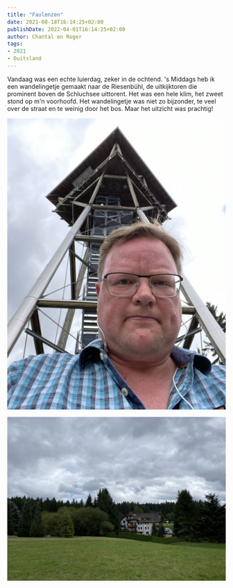 ```yaml
---
title: "Faulenzen"
date: 2021-08-18T16:14:25+02:00
publishDate: 2022-04-01T16:14:25+02:00
author: Chantal en Roger
tags:
- 2021
- Duitsland
---
```


Vandaag was een echte luierdag, zeker in de ochtend. 's Middags heb ik een wandelingetje gemaakt naar de Riesenbühl, de uitkijktoren die prominent boven de Schluchsee uittorent. Het was een hele klim, het zweet stond op m'n voorhoofd. Het wandelingetje was niet zo bijzonder, te veel over de straat en te weinig door het bos. Maar het uitzicht was prachtig!

![Schluchsee](./images/IMG_9513.jpg)

![Schluchsee](./images/IMG_9514.jpg)
